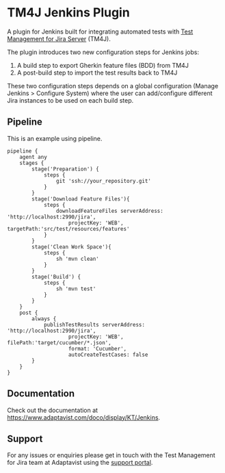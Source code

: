 # TM4J Jenkins Plugin

A plugin for Jenkins built for integrating automated tests with [Test Management for Jira Server](https://marketplace.atlassian.com/apps/1213259/test-management-for-jira?hosting=server&tab=overview) (TM4J).  

The plugin introduces two new configuration steps for Jenkins jobs:
1) A build step to export Gherkin feature files (BDD) from TM4J
1) A post-build step to import the test results back to TM4J

These two configuration steps depends on a global configuration (Manage Jenkins > Configure System)
where the user can add/configure different Jira instances to be used on each build step.

## Pipeline

This is an example using pipeline.

``` 
pipeline {
    agent any
    stages {
        stage('Preparation') {
            steps {
                git 'ssh://your_repository.git'
            }
        }
        stage('Download Feature Files'){
            steps {
                downloadFeatureFiles serverAddress: 'http://localhost:2990/jira', 
                    projectKey: 'WEB', targetPath:'src/test/resources/features'
            }
        }
        stage('Clean Work Space'){
            steps {
                sh 'mvn clean'
            }
        }
        stage('Build') {
            steps {
                sh 'mvn test'
            }
        }
    }
    post {
        always {
            publishTestResults serverAddress: 'http://localhost:2990/jira', 
                    projectKey: 'WEB', filePath:'target/cucumber/*.json', 
                    format: 'Cucumber', 
                    autoCreateTestCases: false
        }
    }
}

```

## Documentation

Check out the documentation at https://www.adaptavist.com/doco/display/KT/Jenkins.

## Support

For any issues or enquiries please get in touch with the Test Management for Jira team at Adaptavist using the [support portal](https://productsupport.adaptavist.com/servicedesk/customer/portal/27).
